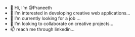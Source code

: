 - 👋 Hi, I’m @Praneeth
- 👀 I’m interested in developing creative web applications...
- 🌱 I’m currently looking for a job ...
- 💞️ I’m looking to collaborate on creative projects...
- 📫 reach me through linkedin...


